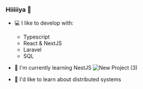 ### Hiiiiiya 🐸

- 💻 I like to develop with:
  - Typescript
  - React & NextJS
  - Laravel
  - SQL
- 🌱 I'm currently learning NestJS ![New Project (3)](https://user-images.githubusercontent.com/84747244/218929383-e8f3c587-9282-496b-9b28-0f878bb20c0d.png)


- 💭 I'd like to learn about distributed systems

<!--
**BoilingSoup/BoilingSoup** is a ✨ _special_ ✨ repository because its `README.md` (this file) appears on your GitHub profile.

Here are some ideas to get you started:

- 🔭 I’m currently working on ...
- 🌱 I’m currently learning ...
- 👯 I’m looking to collaborate on ...
- 🤔 I’m looking for help with ...
- 💬 Ask me about ...
- 📫 How to reach me: ...
- ⚡ Fun fact: ...
-->
